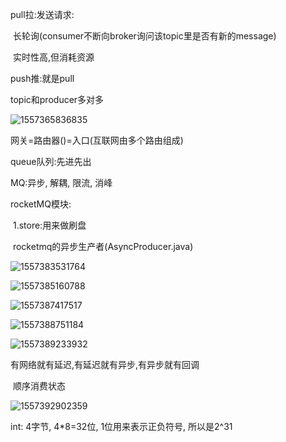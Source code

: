 pull拉:发送请求:

​			长轮询(consumer不断向broker询问该topic里是否有新的message)

​			实时性高,但消耗资源

push推:就是pull

topic和producer多对多

![1557365836835](C:\Users\13750\AppData\Roaming\Typora\typora-user-images\1557365836835.png)



网关=路由器()=入口(互联网由多个路由组成)

queue队列:先进先出

MQ:异步, 解耦, 限流, 消峰

rocketMQ模块:

​		1.store:用来做刷盘

​												rocketmq的异步生产者(AsyncProducer.java)

![1557383531764](C:\Users\13750\AppData\Roaming\Typora\typora-user-images\1557383531764.png)



![1557385160788](C:\Users\13750\AppData\Roaming\Typora\typora-user-images\1557385160788.png)

![1557387417517](C:\Users\13750\AppData\Roaming\Typora\typora-user-images\1557387417517.png)

![1557388751184](C:\Users\13750\AppData\Roaming\Typora\typora-user-images\1557388751184.png)

![1557389233932](C:\Users\13750\AppData\Roaming\Typora\typora-user-images\1557389233932.png)

有网络就有延迟,有延迟就有异步,有异步就有回调

​															顺序消费状态

![1557392902359](C:\Users\13750\AppData\Roaming\Typora\typora-user-images\1557392902359.png)



int: 4字节, 4*8=32位, 1位用来表示正负符号, 所以是2^31